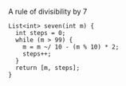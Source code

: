 A rule of divisibility by 7

    List<int> seven(int m) {
      int steps = 0;
      while (m > 99) {
        m = m ~/ 10 - (m % 10) * 2;
        steps++;
      }
      return [m, steps];
    }
